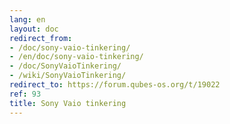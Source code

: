 ```yaml
---
lang: en
layout: doc
redirect_from:
- /doc/sony-vaio-tinkering/
- /en/doc/sony-vaio-tinkering/
- /doc/SonyVaioTinkering/
- /wiki/SonyVaioTinkering/
redirect_to: https://forum.qubes-os.org/t/19022
ref: 93
title: Sony Vaio tinkering
---
```

